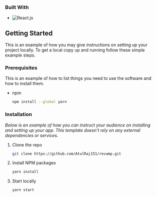 
### Built With

* ![React.js]

<!-- GETTING STARTED -->
## Getting Started

This is an example of how you may give instructions on setting up your project locally.
To get a local copy up and running follow these simple example steps.

### Prerequisites

This is an example of how to list things you need to use the software and how to install them.
* npm
  ```sh
  npm install --global yarn
  ```

### Installation

_Below is an example of how you can instruct your audience on installing and setting up your app. This template doesn't rely on any external dependencies or services._

1. Clone the repo
   ```sh
   git clone https://github.com/AtulRaj151/revamp.git
   ```
3. Install NPM packages
   ```sh
   yarn install
   ```
4. Start locally
    ```sh
   yarn start
   ```
[React.js]: https://img.shields.io/badge/React-20232A?style=for-the-badge&logo=react&logoColor=61DAFB
